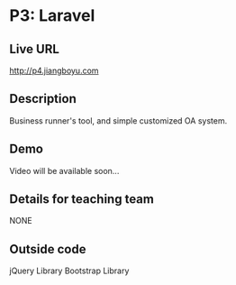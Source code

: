# P3: Laravel

## Live URL
<http://p4.jiangboyu.com>

## Description
Business runner's tool, and simple customized OA system.

## Demo
Video will be available soon...

## Details for teaching team
NONE

## Outside code
jQuery Library
Bootstrap Library

